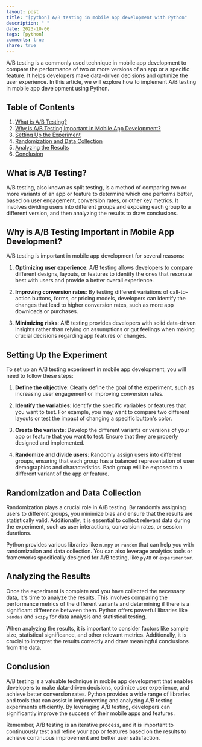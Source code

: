 ```yaml
---
layout: post
title: "[python] A/B testing in mobile app development with Python"
description: " "
date: 2023-10-06
tags: [python]
comments: true
share: true
---
```


A/B testing is a commonly used technique in mobile app development to compare the performance of two or more versions of an app or a specific feature. It helps developers make data-driven decisions and optimize the user experience. In this article, we will explore how to implement A/B testing in mobile app development using Python.

## Table of Contents
1. [What is A/B Testing?](#what-is-ab-testing)
2. [Why is A/B Testing Important in Mobile App Development?](#why-is-ab-testing-important)
3. [Setting Up the Experiment](#setting-up-the-experiment)
4. [Randomization and Data Collection](#randomization-and-data-collection)
5. [Analyzing the Results](#analyzing-the-results)
6. [Conclusion](#conclusion)

## What is A/B Testing? <a name="what-is-ab-testing"></a>

A/B testing, also known as split testing, is a method of comparing two or more variants of an app or feature to determine which one performs better, based on user engagement, conversion rates, or other key metrics. It involves dividing users into different groups and exposing each group to a different version, and then analyzing the results to draw conclusions.

## Why is A/B Testing Important in Mobile App Development? <a name="why-is-ab-testing-important"></a>

A/B testing is important in mobile app development for several reasons:

1. **Optimizing user experience**: A/B testing allows developers to compare different designs, layouts, or features to identify the ones that resonate best with users and provide a better overall experience.

2. **Improving conversion rates**: By testing different variations of call-to-action buttons, forms, or pricing models, developers can identify the changes that lead to higher conversion rates, such as more app downloads or purchases.

3. **Minimizing risks**: A/B testing provides developers with solid data-driven insights rather than relying on assumptions or gut feelings when making crucial decisions regarding app features or changes.

## Setting Up the Experiment <a name="setting-up-the-experiment"></a>

To set up an A/B testing experiment in mobile app development, you will need to follow these steps:

1. **Define the objective**: Clearly define the goal of the experiment, such as increasing user engagement or improving conversion rates.

2. **Identify the variables**: Identify the specific variables or features that you want to test. For example, you may want to compare two different layouts or test the impact of changing a specific button's color.

3. **Create the variants**: Develop the different variants or versions of your app or feature that you want to test. Ensure that they are properly designed and implemented.

4. **Randomize and divide users**: Randomly assign users into different groups, ensuring that each group has a balanced representation of user demographics and characteristics. Each group will be exposed to a different variant of the app or feature.

## Randomization and Data Collection <a name="randomization-and-data-collection"></a>

Randomization plays a crucial role in A/B testing. By randomly assigning users to different groups, you minimize bias and ensure that the results are statistically valid. Additionally, it is essential to collect relevant data during the experiment, such as user interactions, conversion rates, or session durations. 

Python provides various libraries like `numpy` or `random` that can help you with randomization and data collection. You can also leverage analytics tools or frameworks specifically designed for A/B testing, like `pyAB` or `experimentor`.

## Analyzing the Results <a name="analyzing-the-results"></a>

Once the experiment is complete and you have collected the necessary data, it's time to analyze the results. This involves comparing the performance metrics of the different variants and determining if there is a significant difference between them. Python offers powerful libraries like `pandas` and `scipy` for data analysis and statistical testing.

When analyzing the results, it is important to consider factors like sample size, statistical significance, and other relevant metrics. Additionally, it is crucial to interpret the results correctly and draw meaningful conclusions from the data.

## Conclusion <a name="conclusion"></a>

A/B testing is a valuable technique in mobile app development that enables developers to make data-driven decisions, optimize user experience, and achieve better conversion rates. Python provides a wide range of libraries and tools that can assist in implementing and analyzing A/B testing experiments efficiently. By leveraging A/B testing, developers can significantly improve the success of their mobile apps and features.

Remember, A/B testing is an iterative process, and it is important to continuously test and refine your app or features based on the results to achieve continuous improvement and better user satisfaction.